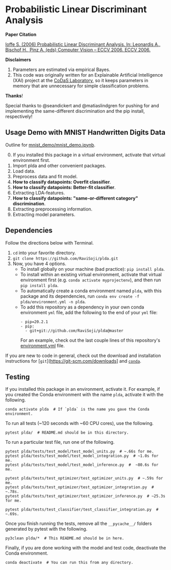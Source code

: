 # Probabilistic Linear Discriminant Analysis

__Paper Citation__

[Ioffe S. (2006) Probabilistic Linear Discriminant Analysis. 
 In: Leonardis A., Bischof H., Pinz A. (eds) Computer Vision – ECCV 2006. 
 ECCV 2006.](
 https://link.springer.com/chapter/10.1007/11744085_41)

__Disclaimers__

1. Parameters are estimated via empirical Bayes.
2. This code was originally written for an Explainable Artificial Intelligence 
    (XAI) project at the [CoDaS Laboratory](http://shaftolab.com/people.html), 
    so it keeps parameters in memory that are unnecessary for simple 
    classification problems.

__Thanks__!

Special thanks to @seandickert and @matiaslindgren for pushing for and 
 implementing the same-different discrimination and the pip install, 
 respectively!

## Usage Demo with MNIST Handwritten Digits Data

Outline for [mnist_demo/mnist_demo.ipynb](./mnist_demo/mnist_demo.ipynb).

0. If you installed this package in a virtual environment, 
    activate that virtual environment first.
1. Import plda and other convenient packages.
2. Load data.
3. Preprocess data and fit model.
4. __How to classify datapoints: Overfit classifier__.
5. __How to classify datapoints: Better-fit classifier__.
6. Extracting LDA-features.
7. __How to classify datapoints: "same-or-different category" discrimination__.
8. Extracting preprocessing information.
9. Extracting model parameters.

## Dependencies

Follow the directions below with Terminal.

1. `cd` into your favorite directory.
2. `git clone https://github.com/RaviSoji/plda.git`
3. Now, you have 4 options.
    - To install globally on your machine (bad practice): 
       `pip install plda`.
    - To install within an existing virtual environment,
       activate that virtual environment first 
       (e.g. `conda activate myprojectenv`), 
       and then run `pip install plda`.
    - To automatically create a conda environment named `plda`, 
       with this package and its dependencies,
       run `conda env create -f plda/environment.yml -n plda`.
    - To add this repository as a dependency in your own conda environment 
       `yml` file, 
       add the following to the end of your `yml` file: 
        ```
        - pip=20.2.1
        - pip:
          - git+git://github.com/RaviSoji/plda@master
        ```
      For an example, 
       check out the last couple lines of this repository's 
       [environment.yml](./mnist_demo/mnist_demo.ipynb)
       file.

If you are new to code in general,
 check out the download and installation instructions for 
 [`git`](https://git-scm.com/downloads] and 
 [`conda`](https://github.com/conda/conda).

## Testing

If you installed this package in an environment, activate it.
For example, if you created the Conda environment with the name `plda`, 
 activate it with the following.
``` shell
conda activate plda  # If `plda` is the name you gave the Conda environment.
```

To run all tests (~120 seconds with ~60 CPU cores), use the following.
``` shell
pytest plda/  # README.md should be in this directory.
```

To run a particular test file, run one of the following.
``` shell
pytest plda/tests/test_model/test_model_units.py  # ~.66s for me.
pytest plda/tests/test_model/test_model_integration.py  # ~1.0s for me.
pytest plda/tests/test_model/test_model_inference.py  #  ~80.6s for me.

pytest plda/tests/test_optimizer/test_optimizer_units.py  # ~.59s for me.
pytest plda/tests/test_optimizer/test_optimizer_integration.py  # ~.78s.
pytest plda/tests/test_optimizer/test_optimizer_inference.py  # ~25.3s for me.

pytest plda/tests/test_classifier/test_classifier_integration.py  # ~.69s.
```

Once you finish running the tests, 
 remove all the `__pycache__/` folders generated by pytest with the following.
``` shell
py3clean plda/*  # This README.md should be in here.
```

Finally, if you are done working with the model and test code, 
 deactivate the Conda environment.
``` shell
conda deactivate  # You can run this from any directory.
```

